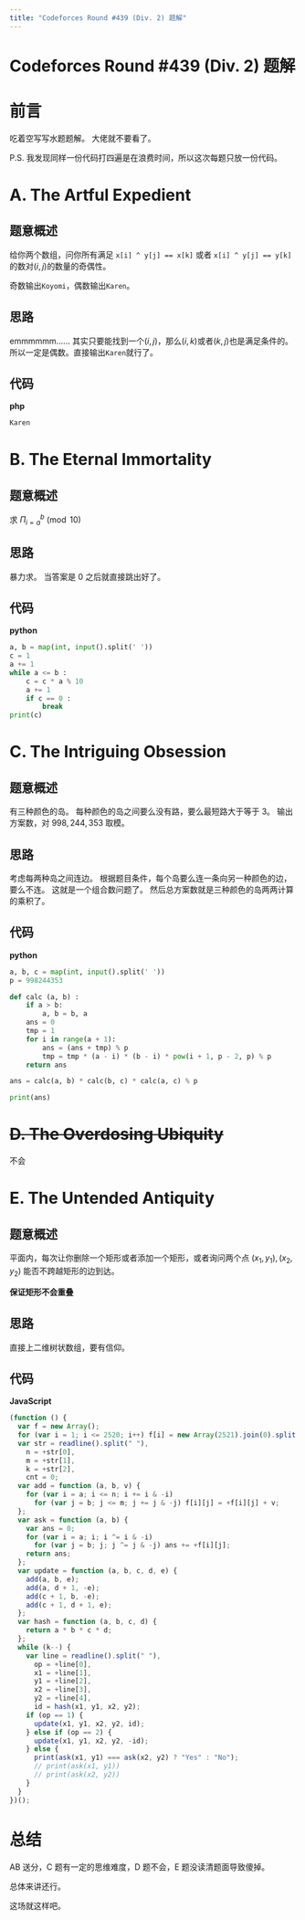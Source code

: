 ```yaml
---
title: "Codeforces Round #439 (Div. 2) 题解"
---
```


# Codeforces Round #439 (Div. 2) 题解

<script setup>
import VueMetadata from "@/components/metadata/Metadata.vue"
</script>

<vue-metadata
  author="swwind"
  time="2017-10-11"
  tags="codeforces,javascript,python"
/>

# 前言

吃着空写写水题题解。
大佬就不要看了。

P.S. 我发现同样一份代码打四遍是在浪费时间，所以这次每题只放一份代码。

# A. The Artful Expedient

## 题意概述

给你两个数组，问你所有满足 `x[i] ^ y[j] == x[k]` 或者 `x[i] ^ y[j] == y[k]` 的数对$(i, j)$的数量的奇偶性。

奇数输出`Koyomi`，偶数输出`Karen`。

## 思路

emmmmmm......
其实只要能找到一个$(i, j)$，那么$(i, k)$或者$(k, j)$也是满足条件的。
所以一定是偶数。直接输出`Karen`就行了。

## 代码

**php**

```php
Karen
```

# B. The Eternal Immortality

## 题意概述

求 $\Pi^b_{i=a}\pmod{10}$

## 思路

暴力求。
当答案是 $0$ 之后就直接跳出好了。

## 代码

**python**

```python
a, b = map(int, input().split(' '))
c = 1
a += 1
while a <= b :
	c = c * a % 10
	a += 1
	if c == 0 :
		break
print(c)
```

# C. The Intriguing Obsession

## 题意概述

有三种颜色的岛。
每种颜色的岛之间要么没有路，要么最短路大于等于 $3$。
输出方案数，对 $998,244,353$ 取模。

## 思路

考虑每两种岛之间连边。
根据题目条件，每个岛要么连一条向另一种颜色的边，要么不连。
这就是一个组合数问题了。
然后总方案数就是三种颜色的岛两两计算的乘积了。

## 代码

**python**

```python
a, b, c = map(int, input().split(' '))
p = 998244353

def calc (a, b) :
	if a > b:
		a, b = b, a
	ans = 0
	tmp = 1
	for i in range(a + 1):
		ans = (ans + tmp) % p
		tmp = tmp * (a - i) * (b - i) * pow(i + 1, p - 2, p) % p
	return ans

ans = calc(a, b) * calc(b, c) * calc(a, c) % p

print(ans)
```

# ~~D. The Overdosing Ubiquity~~

不会

# E. The Untended Antiquity

## 题意概述

平面内，每次让你删除一个矩形或者添加一个矩形，或者询问两个点 $(x_1, y_1), (x_2, y_2)$ 能否不跨越矩形的边到达。

**保证矩形不会重叠**

## 思路

直接上二维树状数组，要有信仰。

## 代码

**JavaScript**

```javascript
(function () {
  var f = new Array();
  for (var i = 1; i <= 2520; i++) f[i] = new Array(2521).join(0).split("");
  var str = readline().split(" "),
    n = +str[0],
    m = +str[1],
    k = +str[2],
    cnt = 0;
  var add = function (a, b, v) {
    for (var i = a; i <= n; i += i & -i)
      for (var j = b; j <= m; j += j & -j) f[i][j] = +f[i][j] + v;
  };
  var ask = function (a, b) {
    var ans = 0;
    for (var i = a; i; i ^= i & -i)
      for (var j = b; j; j ^= j & -j) ans += +f[i][j];
    return ans;
  };
  var update = function (a, b, c, d, e) {
    add(a, b, e);
    add(a, d + 1, -e);
    add(c + 1, b, -e);
    add(c + 1, d + 1, e);
  };
  var hash = function (a, b, c, d) {
    return a * b * c * d;
  };
  while (k--) {
    var line = readline().split(" "),
      op = +line[0],
      x1 = +line[1],
      y1 = +line[2],
      x2 = +line[3],
      y2 = +line[4],
      id = hash(x1, y1, x2, y2);
    if (op == 1) {
      update(x1, y1, x2, y2, id);
    } else if (op == 2) {
      update(x1, y1, x2, y2, -id);
    } else {
      print(ask(x1, y1) === ask(x2, y2) ? "Yes" : "No");
      // print(ask(x1, y1))
      // print(ask(x2, y2))
    }
  }
})();
```

# 总结

AB 送分，C 题有一定的思维难度，D 题不会，E 题没读清题面导致傻掉。

总体来讲还行。

这场就这样吧。
